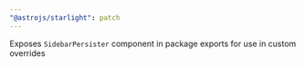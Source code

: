 ```yaml
---
"@astrojs/starlight": patch
---
```


Exposes `SidebarPersister` component in package exports for use in custom overrides

